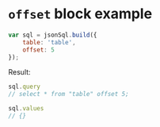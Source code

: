 # `offset` block example

``` js
var sql = jsonSql.build({
    table: 'table',
    offset: 5
});
```

Result:

``` js
sql.query
// select * from "table" offset 5;

sql.values
// {}
```
